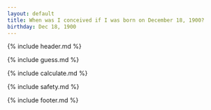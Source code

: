 ```yaml
---
layout: default
title: When was I conceived if I was born on December 18, 1900?
birthday: Dec 18, 1900
---
```


{% include header.md %}

{% include guess.md %}

{% include calculate.md %}

{% include safety.md %}

{% include footer.md %}




